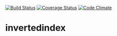 [![Build Status](https://travis-ci.org/andela-iakande/invertedindex.svg?branch=staging)](https://travis-ci.org/andela-iakande/invertedindex) [![Coverage Status](https://coveralls.io/repos/github/andela-iakande/invertedindex/badge.svg?branch=staging)](https://coveralls.io/github/andela-iakande/invertedindex?branch=staging) [![Code Climate](https://codeclimate.com/github/andela-iakande/invertedindex/badges/gpa.svg)](https://codeclimate.com/github/andela-iakande/invertedindex)
# invertedindex
